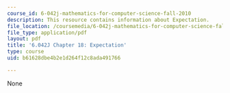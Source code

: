 ```yaml
---
course_id: 6-042j-mathematics-for-computer-science-fall-2010
description: This resource contains information about Expectation.
file_location: /coursemedia/6-042j-mathematics-for-computer-science-fall-2010/b61628dbe4b2e1d264f12c8ada491766_MIT6_042JF10_chap18.pdf
file_type: application/pdf
layout: pdf
title: '6.042J Chapter 18: Expectation'
type: course
uid: b61628dbe4b2e1d264f12c8ada491766

---
```

None